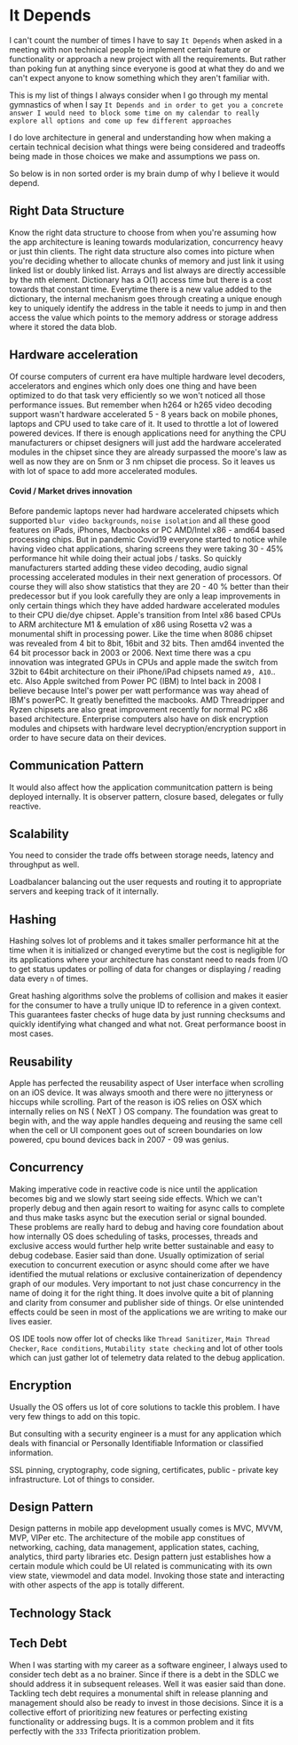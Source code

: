 # It Depends

I can't count the number of times I have to say `It Depends` when asked in a meeting with non technical people to implement certain feature or functionality or approach a new project with all the requirements.
But rather than poking fun at anything since everyone is good at what they do and we can't expect anyone to know something which they aren't familiar with. 

This is my list of things I always consider when I go through my mental gymnastics of when I say `It Depends and in order to get you a concrete answer I would need to block some time on my calendar to really explore all options and come up few different approaches` 

I do love architecture in general and understanding how when making a certain technical decision what things were being considered and tradeoffs being made in those choices we make and  assumptions we pass on.

So below is in non sorted order is my brain dump of why I believe it would depend.





## Right Data Structure

Know the right data structure to choose from when you're assuming how the app architecture is leaning towards modularization, concurrency heavy or just thin clients.
The right data structure also comes into picture when you're deciding whether to allocate chunks of memory and just link it using linked list or doubly linked list. Arrays and list always are directly accessible by the nth element.
Dictionary has a O(1) access time but there is a cost towards that constant time. Everytime there is a new value added to the dictionary, the internal mechanism goes through creating a unique enough key to uniquely identify the address in the table it needs to jump in and then access the value which points to the memory address or storage address where it stored the data blob. 
## Hardware acceleration

Of course computers of current era have multiple hardware level decoders, accelerators and engines which only does one thing and have been optimized to do that task very efficiently so we won't noticed all those performance issues. But remember when h264 or h265 video decoding support wasn't hardware accelerated 5 - 8 years back on mobile phones, laptops and CPU used to take care of it. It used to throttle a lot of lowered powered devices. If there is enough applications need for anything the CPU manufacturers or chipset designers will just add the hardware accelerated modules in the chipset since they are already surpassed the moore's law as well as now they are on 5nm or 3 nm chipset die process. So it leaves us with lot of space to add more accelerated modules.

#### Covid / Market drives innovation

Before pandemic laptops never had hardware accelerated chipsets which supported `blur video backgrounds`, `noise isolation` and all these good features on iPads, iPhones, Macbooks or PC AMD/Intel x86 - amd64 based processing chips. But in pandemic Covid19 everyone started to notice while having video chat applications, sharing screens they were taking 30 - 45% performance hit while doing their actual jobs / tasks. So quickly manufacturers started adding these video decoding, audio signal processing accelerated modules in their next generation of processors. Of course they will also show statistics that they are 20 - 40 % better than their predecessor but if you look carefully they are only a leap improvements in only certain things which they have added hardware accelerated modules to their CPU die/dye chipset.
Apple's transition from Intel x86 based CPUs to ARM architecture M1 & emulation of x86 using Rosetta v2 was a monumental shift in processing power. Like the time when 8086 chipset was revealed from 4 bit to 8bit, 16bit and 32 bits. Then amd64 invented the 64 bit processor back in 2003 or 2006. Next time there was a cpu innovation was integrated GPUs in CPUs and apple made the switch from 32bit to 64bit architecture on their iPhone/iPad chipsets named `A9, A10`.. etc. Also Apple switched from Power PC (IBM) to Intel back in 2008 I believe because Intel's power per watt performance was way ahead of IBM's powerPC. It greatly benefitted the macbooks. AMD Threadripper and Ryzen chipsets are also great improvement recently for normal PC x86 based architecture. Enterprise computers also have on disk encryption modules and chipsets with hardware level decryption/encryption support in order to have secure data on their devices.


## Communication Pattern

It would also affect how the application communitcation pattern is being deployed internally.
It is observer pattern, closure based, delegates or fully reactive.


## Scalability

You need to consider the trade offs between storage needs, latency and throughput as well.

Loadbalancer balancing out the user requests and routing it to appropriate servers and keeping track of it internally.


## Hashing 

Hashing solves lot of problems and it takes smaller performance hit at the time when it is initialized or changed everytime but the cost is negligible for its applications where your architecture has constant need to reads from I/O to get status updates or polling of data for changes or displaying / reading data every `n` of times.

Great hashing algorithms solve the problems of collision and makes it easier for the consumer to have a trully unique ID to reference in a given context.
This guarantees faster checks of huge data by just running checksums and quickly identifying what changed and what not. Great performance boost in most cases.


## Reusability

Apple has perfected the reusability aspect of User interface when scrolling on an iOS device. It was always smooth and there were no jitteryness or hiccups while scrolling. Part of the reason is iOS relies on OSX which internally relies on NS ( NeXT ) OS company. The foundation was great to begin with, and the way apple handles dequeing and reusing the same cell when the cell or UI component goes out of screen boundaries on low powered, cpu bound devices back in 2007 - 09 was genius.


## Concurrency

Making imperative code in reactive code is nice until the application becomes big and we slowly start seeing side effects. Which we can't properly debug and then again resort to waiting for async calls to complete and thus make tasks async but the execution serial or signal bounded. These problems are really hard to debug and having core foundation about how internally OS does scheduling of tasks, processes, threads and exclusive access would further help write better sustainable and easy to debug codebase. 
Easier said than done.
Usually optimization of serial execution to concurrent execution or async should come after we have identified the mutual relations or exclusive containerization of dependency graph of our modules. Very important to not just chase concurrency in the name of doing it for the right thing. It does involve quite a bit of planning and clarity from consumer and publisher side of things. Or else unintended effects could be seen in most of the applications we are writing to make our lives easier.

OS IDE tools now offer lot of checks like `Thread Sanitizer`, `Main Thread Checker`, `Race conditions`, `Mutability state checking` and lot of other tools which can just gather lot of telemetry data related to the debug application. 



## Encryption

Usually the OS offers us lot of core solutions to tackle this problem. I have very few things to add on this topic.

But consulting with a security engineer is a must for any application which deals with financial or Personally Identifiable Information or classified information. 

SSL pinning, cryptography, code signing, certificates, public - private key infrastructure. Lot of things to consider. 


## Design Pattern

Design patterns in mobile app development usually comes is MVC, MVVM, MVP, VIPer etc. The architecture of the mobile app constitues of networking, caching, data management, application states, caching, analytics, third party libraries etc. Design pattern just establishes how a certain module which could be UI related is communicating with its own view state, viewmodel and data model. Invoking those state and interacting with other aspects of the app is totally different.



## Technology Stack


## Tech Debt

When I was starting with my career as a software engineer, I always used to consider tech debt as a no brainer. Since if there is a debt in the SDLC we should address it in subsequent releases. Well it was easier said than done. Tackling tech debt requires a monumental shift in release planning and management should also be ready to invest in those decisions. Since it is a collective effort of prioritizing new features or perfecting existing functionality or addressing bugs. It is a common problem and it fits perfectly with the `333` Trifecta prioritization problem. 
